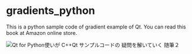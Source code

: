# gradients_python
This is a python sample code of gradient example of Qt. 
You can read this book at Amazon online store.

![Qt for Python使いが C++Qt サンプルコードの 疑問を解いていく 随筆２](https://user-images.githubusercontent.com/42459379/222645704-29111088-685b-4a38-a336-fd574f9cdfe5.jpg)
